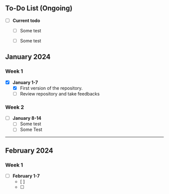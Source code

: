 

## To-Do List (Ongoing)

- [ ] **Current todo**
  - [ ] Some test
  - [ ] Some test



## January 2024

### Week 1
- [x] **January 1-7**
  - [x] First version of the repository.
  - [ ] Review repository and take feedbacks

### Week 2
- [ ] **January 8-14**
  - [ ] Some test
  - [ ] Some Test

-----------------------------------

## February 2024

### Week 1
- [ ] **February 1-7**
  - [ ] 
  - [ ] 

